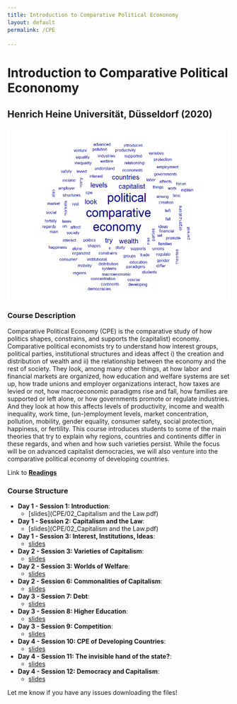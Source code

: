 ```yaml
---
title: Introduction to Comparative Political Econonomy
layout: default
permalink: /CPE

---
```






# Introduction to Comparative Political Econonomy
## Henrich Heine Universität, Düsseldorf (2020)



![text](/CPE/wordcloud.png)

### Course Description

Comparative Political Economy (CPE) is the comparative study of how
politics shapes, constrains, and supports the (capitalist) economy. Comparative political economists
try to understand how interest groups, political parties, institutional structures and ideas affect i)
the creation and distribution of wealth and ii) the relationship between the economy and the rest
of society. They look, among many other things, at how labor and financial markets are organized,
how education and welfare systems are set up, how trade unions and employer organizations interact,
how taxes are levied or not, how macroeconomic paradigms rise and fall, how families are supported
or left alone, or how governments promote or regulate industries. And they look at how this affects
levels of productivity, income and wealth inequality, work time, (un-)employment levels, market
concentration, pollution, mobility, gender equality, consumer safety, social protection, happiness, or
fertility. This course introduces students to some of the main theories that try to explain why regions,
countries and continents differ in these regards, and when and how such varieties persist. While the
focus will be on advanced capitalist democracies, we will also venture into the comparative political
economy of developing countries.

Link to [**Readings**](CPE/readings.zip)

### Course Structure

  - **Day 1 - Session 1: Introduction**: 
    - [slides](CPE/02_Capitalism and the Law.pdf)
  - **Day 1 - Session 2: Capitalism and the Law**: 
    - [slides](CPE/02_Capitalism and the Law.pdf)
  - **Day 1 - Session 3: Interest, Institutions, Ideas**: 
    - [slides](eui2018/slides_day3.pdf)
  - **Day 2 - Session 3: Varieties of Capitalism**: 
    - [slides](eui2018/slides_day4.pdf)
  - **Day 2 - Session 3: Worlds of Welfare**: 
    - [slides](eui2018/day5_slides.pdf)
  - **Day 2 - Session 6: Commonalities of Capitalism**:
    - [slides](eui2018/Instructions.docx)
  - **Day 3 - Session 7: Debt**:
    - [slides](eui2018/Instructions.docx)
  - **Day 3 - Session 8: Higher Education**:
    - [slides](eui2018/Instructions.docx)
  - **Day 3 - Session 9: Competition**:
    - [slides](eui2018/Instructions.docx)
  - **Day 4 - Session 10: CPE of Developing Countries**:
    - [slides](eui2018/Instructions.docx)
  - **Day 4 - Session 11: The invisible hand of the state?**:
    - [slides](eui2018/Instructions.docx)
   - **Day 4 - Session 12: Democracy and Capitalism**:
      - [slides](eui2018/Instructions.docx)
    
 
 Let me know if you have any issues downloading the files!
